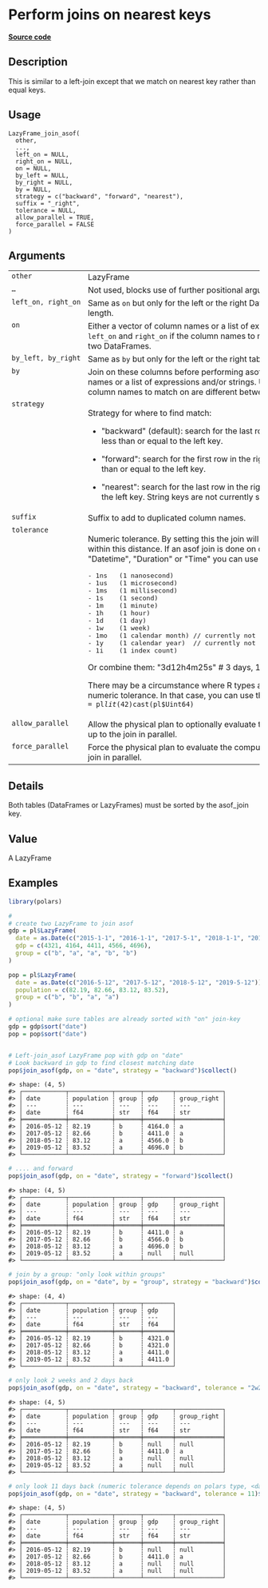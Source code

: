 

# Perform joins on nearest keys

[**Source code**](https://github.com/pola-rs/r-polars/tree/main/R/lazyframe__lazy.R#L1380)

## Description

This is similar to a left-join except that we match on nearest key
rather than equal keys.

## Usage

<pre><code class='language-R'>LazyFrame_join_asof(
  other,
  ...,
  left_on = NULL,
  right_on = NULL,
  on = NULL,
  by_left = NULL,
  by_right = NULL,
  by = NULL,
  strategy = c("backward", "forward", "nearest"),
  suffix = "_right",
  tolerance = NULL,
  allow_parallel = TRUE,
  force_parallel = FALSE
)
</code></pre>

## Arguments

<table>
<tr>
<td style="white-space: nowrap; font-family: monospace; vertical-align: top">
<code id="LazyFrame_join_asof_:_other">other</code>
</td>
<td>
LazyFrame
</td>
</tr>
<tr>
<td style="white-space: nowrap; font-family: monospace; vertical-align: top">
<code id="LazyFrame_join_asof_:_...">…</code>
</td>
<td>
Not used, blocks use of further positional arguments
</td>
</tr>
<tr>
<td style="white-space: nowrap; font-family: monospace; vertical-align: top">
<code id="LazyFrame_join_asof_:_left_on">left_on</code>,
<code id="LazyFrame_join_asof_:_right_on">right_on</code>
</td>
<td>
Same as <code>on</code> but only for the left or the right DataFrame.
They must have the same length.
</td>
</tr>
<tr>
<td style="white-space: nowrap; font-family: monospace; vertical-align: top">
<code id="LazyFrame_join_asof_:_on">on</code>
</td>
<td>
Either a vector of column names or a list of expressions and/or strings.
Use <code>left_on</code> and <code>right_on</code> if the column names
to match on are different between the two DataFrames.
</td>
</tr>
<tr>
<td style="white-space: nowrap; font-family: monospace; vertical-align: top">
<code id="LazyFrame_join_asof_:_by_left">by_left</code>,
<code id="LazyFrame_join_asof_:_by_right">by_right</code>
</td>
<td>
Same as <code>by</code> but only for the left or the right table. They
must have the same length.
</td>
</tr>
<tr>
<td style="white-space: nowrap; font-family: monospace; vertical-align: top">
<code id="LazyFrame_join_asof_:_by">by</code>
</td>
<td>
Join on these columns before performing asof join. Either a vector of
column names or a list of expressions and/or strings. Use
<code>left_by</code> and <code>right_by</code> if the column names to
match on are different between the two tables.
</td>
</tr>
<tr>
<td style="white-space: nowrap; font-family: monospace; vertical-align: top">
<code id="LazyFrame_join_asof_:_strategy">strategy</code>
</td>
<td>

Strategy for where to find match:

<ul>
<li>

"backward" (default): search for the last row in the right table whose
<code>on</code> key is less than or equal to the left key.

</li>
<li>

"forward": search for the first row in the right table whose
<code>on</code> key is greater than or equal to the left key.

</li>
<li>

"nearest": search for the last row in the right table whose value is
nearest to the left key. String keys are not currently supported for a
nearest search.

</li>
</ul>
</td>
</tr>
<tr>
<td style="white-space: nowrap; font-family: monospace; vertical-align: top">
<code id="LazyFrame_join_asof_:_suffix">suffix</code>
</td>
<td>
Suffix to add to duplicated column names.
</td>
</tr>
<tr>
<td style="white-space: nowrap; font-family: monospace; vertical-align: top">
<code id="LazyFrame_join_asof_:_tolerance">tolerance</code>
</td>
<td>

Numeric tolerance. By setting this the join will only be done if the
near keys are within this distance. If an asof join is done on columns
of dtype "Date", "Datetime", "Duration" or "Time" you can use the
following values:

<pre>- 1ns   (1 nanosecond)
- 1us   (1 microsecond)
- 1ms   (1 millisecond)
- 1s    (1 second)
- 1m    (1 minute)
- 1h    (1 hour)
- 1d    (1 day)
- 1w    (1 week)
- 1mo   (1 calendar month) // currently not available, as interval is not fixed
- 1y    (1 calendar year)  // currently not available, as interval is not fixed
- 1i    (1 index count)
</pre>

Or combine them: "3d12h4m25s" \# 3 days, 12 hours, 4 minutes, and 25
seconds

There may be a circumstance where R types are not sufficient to express
a numeric tolerance. In that case, you can use the expression syntax
like <code>tolerance = pl$lit(42)$cast(pl$Uint64)</code>
</td>
</tr>
<tr>
<td style="white-space: nowrap; font-family: monospace; vertical-align: top">
<code id="LazyFrame_join_asof_:_allow_parallel">allow_parallel</code>
</td>
<td>
Allow the physical plan to optionally evaluate the computation of both
DataFrames up to the join in parallel.
</td>
</tr>
<tr>
<td style="white-space: nowrap; font-family: monospace; vertical-align: top">
<code id="LazyFrame_join_asof_:_force_parallel">force_parallel</code>
</td>
<td>
Force the physical plan to evaluate the computation of both DataFrames
up to the join in parallel.
</td>
</tr>
</table>

## Details

Both tables (DataFrames or LazyFrames) must be sorted by the asof_join
key.

## Value

A LazyFrame

## Examples

``` r
library(polars)

#
# create two LazyFrame to join asof
gdp = pl$LazyFrame(
  date = as.Date(c("2015-1-1", "2016-1-1", "2017-5-1", "2018-1-1", "2019-1-1")),
  gdp = c(4321, 4164, 4411, 4566, 4696),
  group = c("b", "a", "a", "b", "b")
)

pop = pl$LazyFrame(
  date = as.Date(c("2016-5-12", "2017-5-12", "2018-5-12", "2019-5-12")),
  population = c(82.19, 82.66, 83.12, 83.52),
  group = c("b", "b", "a", "a")
)

# optional make sure tables are already sorted with "on" join-key
gdp = gdp$sort("date")
pop = pop$sort("date")


# Left-join_asof LazyFrame pop with gdp on "date"
# Look backward in gdp to find closest matching date
pop$join_asof(gdp, on = "date", strategy = "backward")$collect()
```

    #> shape: (4, 5)
    #> ┌────────────┬────────────┬───────┬────────┬─────────────┐
    #> │ date       ┆ population ┆ group ┆ gdp    ┆ group_right │
    #> │ ---        ┆ ---        ┆ ---   ┆ ---    ┆ ---         │
    #> │ date       ┆ f64        ┆ str   ┆ f64    ┆ str         │
    #> ╞════════════╪════════════╪═══════╪════════╪═════════════╡
    #> │ 2016-05-12 ┆ 82.19      ┆ b     ┆ 4164.0 ┆ a           │
    #> │ 2017-05-12 ┆ 82.66      ┆ b     ┆ 4411.0 ┆ a           │
    #> │ 2018-05-12 ┆ 83.12      ┆ a     ┆ 4566.0 ┆ b           │
    #> │ 2019-05-12 ┆ 83.52      ┆ a     ┆ 4696.0 ┆ b           │
    #> └────────────┴────────────┴───────┴────────┴─────────────┘

``` r
# .... and forward
pop$join_asof(gdp, on = "date", strategy = "forward")$collect()
```

    #> shape: (4, 5)
    #> ┌────────────┬────────────┬───────┬────────┬─────────────┐
    #> │ date       ┆ population ┆ group ┆ gdp    ┆ group_right │
    #> │ ---        ┆ ---        ┆ ---   ┆ ---    ┆ ---         │
    #> │ date       ┆ f64        ┆ str   ┆ f64    ┆ str         │
    #> ╞════════════╪════════════╪═══════╪════════╪═════════════╡
    #> │ 2016-05-12 ┆ 82.19      ┆ b     ┆ 4411.0 ┆ a           │
    #> │ 2017-05-12 ┆ 82.66      ┆ b     ┆ 4566.0 ┆ b           │
    #> │ 2018-05-12 ┆ 83.12      ┆ a     ┆ 4696.0 ┆ b           │
    #> │ 2019-05-12 ┆ 83.52      ┆ a     ┆ null   ┆ null        │
    #> └────────────┴────────────┴───────┴────────┴─────────────┘

``` r
# join by a group: "only look within groups"
pop$join_asof(gdp, on = "date", by = "group", strategy = "backward")$collect()
```

    #> shape: (4, 4)
    #> ┌────────────┬────────────┬───────┬────────┐
    #> │ date       ┆ population ┆ group ┆ gdp    │
    #> │ ---        ┆ ---        ┆ ---   ┆ ---    │
    #> │ date       ┆ f64        ┆ str   ┆ f64    │
    #> ╞════════════╪════════════╪═══════╪════════╡
    #> │ 2016-05-12 ┆ 82.19      ┆ b     ┆ 4321.0 │
    #> │ 2017-05-12 ┆ 82.66      ┆ b     ┆ 4321.0 │
    #> │ 2018-05-12 ┆ 83.12      ┆ a     ┆ 4411.0 │
    #> │ 2019-05-12 ┆ 83.52      ┆ a     ┆ 4411.0 │
    #> └────────────┴────────────┴───────┴────────┘

``` r
# only look 2 weeks and 2 days back
pop$join_asof(gdp, on = "date", strategy = "backward", tolerance = "2w2d")$collect()
```

    #> shape: (4, 5)
    #> ┌────────────┬────────────┬───────┬────────┬─────────────┐
    #> │ date       ┆ population ┆ group ┆ gdp    ┆ group_right │
    #> │ ---        ┆ ---        ┆ ---   ┆ ---    ┆ ---         │
    #> │ date       ┆ f64        ┆ str   ┆ f64    ┆ str         │
    #> ╞════════════╪════════════╪═══════╪════════╪═════════════╡
    #> │ 2016-05-12 ┆ 82.19      ┆ b     ┆ null   ┆ null        │
    #> │ 2017-05-12 ┆ 82.66      ┆ b     ┆ 4411.0 ┆ a           │
    #> │ 2018-05-12 ┆ 83.12      ┆ a     ┆ null   ┆ null        │
    #> │ 2019-05-12 ┆ 83.52      ┆ a     ┆ null   ┆ null        │
    #> └────────────┴────────────┴───────┴────────┴─────────────┘

``` r
# only look 11 days back (numeric tolerance depends on polars type, <date> is in days)
pop$join_asof(gdp, on = "date", strategy = "backward", tolerance = 11)$collect()
```

    #> shape: (4, 5)
    #> ┌────────────┬────────────┬───────┬────────┬─────────────┐
    #> │ date       ┆ population ┆ group ┆ gdp    ┆ group_right │
    #> │ ---        ┆ ---        ┆ ---   ┆ ---    ┆ ---         │
    #> │ date       ┆ f64        ┆ str   ┆ f64    ┆ str         │
    #> ╞════════════╪════════════╪═══════╪════════╪═════════════╡
    #> │ 2016-05-12 ┆ 82.19      ┆ b     ┆ null   ┆ null        │
    #> │ 2017-05-12 ┆ 82.66      ┆ b     ┆ 4411.0 ┆ a           │
    #> │ 2018-05-12 ┆ 83.12      ┆ a     ┆ null   ┆ null        │
    #> │ 2019-05-12 ┆ 83.52      ┆ a     ┆ null   ┆ null        │
    #> └────────────┴────────────┴───────┴────────┴─────────────┘
